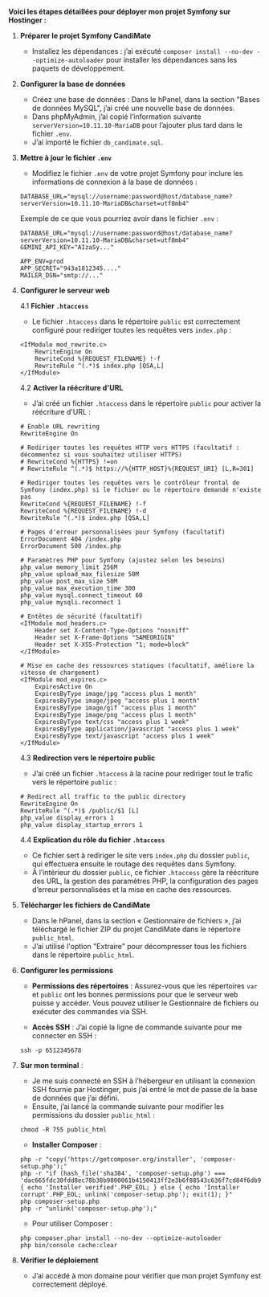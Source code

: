**Voici les étapes détaillées pour déployer mon projet Symfony sur Hostinger :**

1. **Préparer le projet Symfony CandiMate**

   - Installez les dépendances : j’ai exécuté `composer install --no-dev --optimize-autoloader` pour installer les dépendances sans les paquets de développement.

2. **Configurer la base de données**

   - Créez une base de données : Dans le hPanel, dans la section "Bases de données MySQL", j’ai créé une nouvelle base de données.
   - Dans phpMyAdmin, j’ai copié l’information suivante `serverVersion=10.11.10-MariaDB` pour l’ajouter plus tard dans le fichier `.env`.
   - J’ai importé le fichier `db_candimate.sql`.

3. **Mettre à jour le fichier `.env`**

   - Modifiez le fichier `.env` de votre projet Symfony pour inclure les informations de connexion à la base de données :

   ```
   DATABASE_URL="mysql://username:password@host/database_name?serverVersion=10.11.10-MariaDB&charset=utf8mb4"
   ```

   Exemple de ce que vous pourriez avoir dans le fichier `.env` :

   ```
   DATABASE_URL="mysql://username:password@host/database_name?serverVersion=10.11.10-MariaDB&charset=utf8mb4"
   GEMINI_API_KEY="AIzaSy..."

   APP_ENV=prod
   APP_SECRET="943a1812345...."
   MAILER_DSN="smtp://..."
   ```

4. **Configurer le serveur web**

   4.1 **Fichier `.htaccess`**

   - Le fichier `.htaccess` dans le répertoire `public` est correctement configuré pour rediriger toutes les requêtes vers `index.php` :

   ```
   <IfModule mod_rewrite.c>
       RewriteEngine On
       RewriteCond %{REQUEST_FILENAME} !-f
       RewriteRule ^(.*)$ index.php [QSA,L]
   </IfModule>
   ```

   4.2 **Activer la réécriture d'URL**

   - J’ai créé un fichier `.htaccess` dans le répertoire `public` pour activer la réécriture d'URL :

   ```
   # Enable URL rewriting
   RewriteEngine On

   # Rediriger toutes les requêtes HTTP vers HTTPS (facultatif : décommentez si vous souhaitez utiliser HTTPS)
   # RewriteCond %{HTTPS} !=on
   # RewriteRule ^(.*)$ https://%{HTTP_HOST}%{REQUEST_URI} [L,R=301]

   # Rediriger toutes les requêtes vers le contrôleur frontal de Symfony (index.php) si le fichier ou le répertoire demandé n'existe pas
   RewriteCond %{REQUEST_FILENAME} !-f
   RewriteCond %{REQUEST_FILENAME} !-d
   RewriteRule ^(.*)$ index.php [QSA,L]

   # Pages d'erreur personnalisées pour Symfony (facultatif)
   ErrorDocument 404 /index.php
   ErrorDocument 500 /index.php

   # Paramètres PHP pour Symfony (ajustez selon les besoins)
   php_value memory_limit 256M
   php_value upload_max_filesize 50M
   php_value post_max_size 50M
   php_value max_execution_time 300
   php_value mysql.connect_timeout 60
   php_value mysqli.reconnect 1

   # Entêtes de sécurité (facultatif)
   <IfModule mod_headers.c>
       Header set X-Content-Type-Options "nosniff"
       Header set X-Frame-Options "SAMEORIGIN"
       Header set X-XSS-Protection "1; mode=block"
   </IfModule>

   # Mise en cache des ressources statiques (facultatif, améliore la vitesse de chargement)
   <IfModule mod_expires.c>
       ExpiresActive On
       ExpiresByType image/jpg "access plus 1 month"
       ExpiresByType image/jpeg "access plus 1 month"
       ExpiresByType image/gif "access plus 1 month"
       ExpiresByType image/png "access plus 1 month"
       ExpiresByType text/css "access plus 1 week"
       ExpiresByType application/javascript "access plus 1 week"
       ExpiresByType text/javascript "access plus 1 week"
   </IfModule>
   ```

   4.3 **Redirection vers le répertoire public**

   - J’ai créé un fichier `.htaccess` à la racine pour rediriger tout le trafic vers le répertoire `public` :

   ```
   # Redirect all traffic to the public directory
   RewriteEngine On
   RewriteRule ^(.*)$ /public/$1 [L]
   php_value display_errors 1
   php_value display_startup_errors 1
   ```

   4.4 **Explication du rôle du fichier `.htaccess`**

   - Ce fichier sert à rediriger le site vers `index.php` du dossier `public`, qui effectuera ensuite le routage des requêtes dans Symfony.
   - À l’intérieur du dossier `public`, ce fichier `.htaccess` gère la réécriture des URL, la gestion des paramètres PHP, la configuration des pages d’erreur personnalisées et la mise en cache des ressources.

5. **Télécharger les fichiers de CandiMate**

   - Dans le hPanel, dans la section « Gestionnaire de fichiers », j’ai téléchargé le fichier ZIP du projet CandiMate dans le répertoire `public_html`.
   - J’ai utilisé l'option "Extraire" pour décompresser tous les fichiers dans le répertoire `public_html`.

6. **Configurer les permissions**

   - **Permissions des répertoires** : Assurez-vous que les répertoires `var` et `public` ont les bonnes permissions pour que le serveur web puisse y accéder. Vous pouvez utiliser le Gestionnaire de fichiers ou exécuter des commandes via SSH.

   - **Accès SSH** : J’ai copié la ligne de commande suivante pour me connecter en SSH :

   ```
   ssh -p 6512345678
   ```

7. **Sur mon terminal** :

   - Je me suis connecté en SSH à l’hébergeur en utilisant la connexion SSH fournie par Hostinger, puis j’ai entré le mot de passe de la base de données que j’ai défini.
   - Ensuite, j’ai lancé la commande suivante pour modifier les permissions du dossier `public_html` :

   ```
   chmod -R 755 public_html
   ```

   - **Installer Composer** :

   ```
   php -r "copy('https://getcomposer.org/installer', 'composer-setup.php');"
   php -r "if (hash_file('sha384', 'composer-setup.php') === 'dac665fdc30fdd8ec78b38b9800061b4150413ff2e3b6f88543c636f7cd84f6db9189d43a81e5503cda447da73c7e5b6') { echo 'Installer verified'.PHP_EOL; } else { echo 'Installer corrupt'.PHP_EOL; unlink('composer-setup.php'); exit(1); }"
   php composer-setup.php
   php -r "unlink('composer-setup.php');"
   ```

   - Pour utiliser Composer :

   ```
   php composer.phar install --no-dev --optimize-autoloader
   php bin/console cache:clear
   ```

8. **Vérifier le déploiement**
   - J’ai accédé à mon domaine pour vérifier que mon projet Symfony est correctement déployé.
